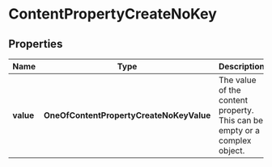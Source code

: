 # ContentPropertyCreateNoKey

## Properties
Name | Type | Description | Notes
------------ | ------------- | ------------- | -------------
**value** | **OneOfContentPropertyCreateNoKeyValue** | The value of the content property. This can be empty or a complex object. | 

